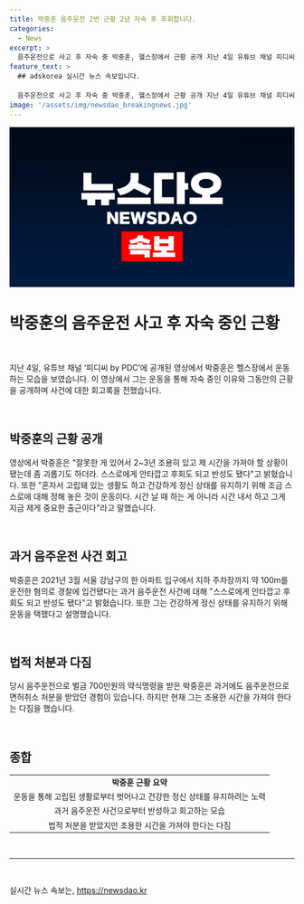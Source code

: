```yaml
---
title: 박중훈 음주운전 2번 근황 2년 자숙 후 후회합니다.
categories:
  - News
excerpt: >
  음주운전으로 사고 후 자숙 중 박중훈, 헬스장에서 근황 공개 지난 4일 유튜브 채널 피디씨 by PDC에 공개된 영상에서 배우 박중훈은 음주운전 사고 이후 헬스장에서 운동하는 모습을 보였다. 자숙 중인 박중훈은 잘못한 게 있어서 2~3년 조용히 있고 제 시간을 가져야 할 상황이 됐는데 좀 괴롭기도 하더라며 후회와 반성을 토로했다. 또한, 건강을 유지하기 위해 운동에 전념하고 있음을 언급했다. 박중훈은 2021년 음주운전으로 경찰에 입건되어 벌금 700만원을 내고 약식명령을 받은 바 있다.
feature_text: >
  ## adskorea 실시간 뉴스 속보입니다.

  음주운전으로 사고 후 자숙 중 박중훈, 헬스장에서 근황 공개 지난 4일 유튜브 채널 피디씨 by PDC에 공개된 영상에서 배우 박중훈은 음주운전 사고 이후 헬스장에서 운동하는 모습을 보였다. 자숙 중인 박중훈은 잘못한 게 있어서 2~3년 조용히 있고 제 시간을 가져야 할 상황이 됐는데 좀 괴롭기도 하더라며 후회와 반성을 토로했다. 또한, 건강을 유지하기 위해 운동에 전념하고 있음을 언급했다. 박중훈은 2021년 음주운전으로 경찰에 입건되어 벌금 700만원을 내고 약식명령을 받은 바 있다.
image: '/assets/img/newsdao_breakingnews.jpg'
---
```


<p><img src="/assets/img/newsdao_breakingnews.jpg" alt="adskorea 속보" /></p>

<h1 data-ke-size="size26">박중훈의 음주운전 사고 후 자숙 중인 근황</h1>

<p data-ke-size="size16">&nbsp;</p>

<p data-ke-size="size16">지난 4일, 유튜브 채널 ‘피디씨 by PDC’에 공개된 영상에서 박중훈은 헬스장에서 운동하는 모습을 보였습니다. 이 영상에서 그는 운동을 통해 자숙 중인 이유와 그동안의 근황을 공개하며 사건에 대한 회고록을 전했습니다.</p>

<p data-ke-size="size16">&nbsp;</p>

<h2 data-ke-size="size24">박중훈의 근황 공개</h2>

<p data-ke-size="size16">영상에서 박중훈은 "잘못한 게 있어서 2~3년 조용히 있고 제 시간을 가져야 할 상황이 됐는데 좀 괴롭기도 하더라. 스스로에게 안타깝고 후회도 되고 반성도 됐다"고 밝혔습니다. 또한 "혼자서 고립돼 있는 생활도 하고 건강하게 정신 상태를 유지하기 위해 조금 스스로에 대해 정해 놓은 것이 운동이다. 시간 날 때 하는 게 아니라 시간 내서 하고 그게 지금 제게 중요한 출근이다"라고 말했습니다.</p>

<p data-ke-size="size16">&nbsp;</p>

<h2 data-ke-size="size24">과거 음주운전 사건 회고</h2>

<p data-ke-size="size16">박중훈은 2021년 3월 서울 강남구의 한 아파트 입구에서 지하 주차장까지 약 100m를 운전한 혐의로 경찰에 입건됐다는 과거 음주운전 사건에 대해 "스스로에게 안타깝고 후회도 되고 반성도 됐다"고 밝혔습니다. 또한 그는 건강하게 정신 상태를 유지하기 위해 운동을 택했다고 설명했습니다.</p>

<p data-ke-size="size16">&nbsp;</p>

<h2 data-ke-size="size24">법적 처분과 다짐</h2>

<p data-ke-size="size16">당시 음주운전으로 벌금 700만원의 약식명령을 받은 박중훈은 과거에도 음주운전으로 면허취소 처분을 받았던 경험이 있습니다. 하지만 현재 그는 조용한 시간을 가져야 한다는 다짐을 했습니다.</p>

<p data-ke-size="size16">&nbsp;</p>

<h2 data-ke-size="size24">종합</h2>

<table>
<tbody>
<tr>
<td style="text-align: center; height: 17px;"><b>박중훈 근황 요약</b></td>
</tr>
<tr>
<td style="text-align: center; height: 17px;">운동을 통해 고립된 생활로부터 벗어나고 건강한 정신 상태를 유지하려는 노력</td>
</tr>
<tr>
<td style="text-align: center; height: 17px;">과거 음주운전 사건으로부터 반성하고 회고하는 모습</td>
</tr>
<tr>
<td style="text-align: center; height: 17px;">법적 처분을 받았지만 조용한 시간을 가져야 한다는 다짐</td>
</tr>
</tbody>
</table>

<p data-ke-size="size16">&nbsp;</p>

<hr>

<p data-ke-size="size16">&nbsp;</p>
실시간 뉴스 속보는, <a href="https://newsdao.kr" rel="dofollow">https://newsdao.kr</a>


